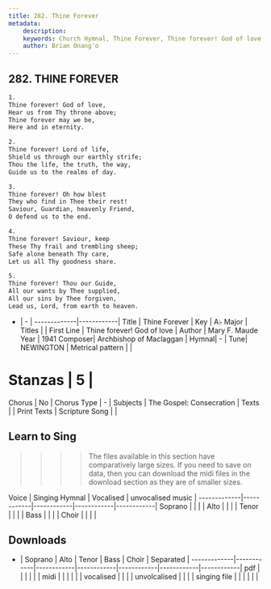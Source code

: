 ```yaml
---
title: 282. Thine Forever
metadata:
    description: 
    keywords: Church Hymnal, Thine Forever, Thine forever! God of love, 
    author: Brian Onang'o
---
```



## 282. THINE FOREVER

```txt
1.
Thine forever! God of love, 
Hear us from Thy throne above; 
Thine forever may we be, 
Here and in eternity. 

2.
Thine forever! Lord of life, 
Shield us through our earthly strife; 
Thou the life, the truth, the way, 
Guide us to the realms of day. 

3.
Thine forever! Oh how blest 
They who find in Thee their rest! 
Saviour, Guardian, heavenly Friend, 
O defend us to the end. 

4.
Thine forever! Saviour, keep 
These Thy frail and trembling sheep; 
Safe alone beneath Thy care, 
Let us all Thy goodness share. 

5.
Thine forever! Thou our Guide, 
All our wants by Thee supplied, 
All our sins by Thee forgiven, 
Lead us, Lord, from earth to heaven.
```

- |   -  |
-------------|------------|
Title | Thine Forever |
Key | A♭ Major |
Titles |  |
First Line | Thine forever! God of love |
Author | Mary F. Maude
Year | 1941
Composer| Archbishop of Maclaggan |
Hymnal|  - |
Tune| NEWINGTON |
Metrical pattern | |
# Stanzas | 5 |
Chorus | No |
Chorus Type | - |
Subjects | The Gospel: Consecration |
Texts |  |
Print Texts | 
Scripture Song |  |
  
## Learn to Sing

>>>> The files available in this section have comparatively large sizes. If you need to save on data, then you can download the midi files in the download section as they are of smaller sizes.

Voice |  Singing Hymnal | Vocalised | unvocalised music |
-------------|------------|------------|------------|------------|
Soprano | | | |
Alto | | | |
Tenor | | | |
Bass | | | |
Choir | | | |

## Downloads

- |  Soprano | Alto | Tenor | Bass | Choir | Separated |
-------------|------------|------------|------------|------------|------------|------------|
pdf | | | | | |
midi | | | | | |
vocalised | | | |
unvolcalised | | | |
singing file | | | | | |
  